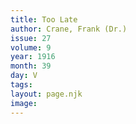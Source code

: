 ```yaml
---
title: Too Late
author: Crane, Frank (Dr.)
issue: 27
volume: 9
year: 1916
month: 39
day: V
tags:
layout: page.njk
image:
---
```



